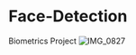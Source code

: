 # Face-Detection
Biometrics Project
![IMG_0827](https://user-images.githubusercontent.com/72159577/111190301-f256b480-85dc-11eb-982e-8712b8b80aaf.JPG)
